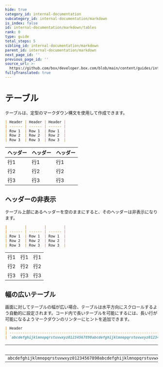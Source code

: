 ```yaml
---
hide: true
category_id: internal-documentation
subcategory_id: internal-documentation/markdown
is_index: false
id: internal-documentation/markdown/tables
rank: 0
type: guide
total_steps: 5
sibling_id: internal-documentation/markdown
parent_id: internal-documentation/markdown
next_page_id: ''
previous_page_id: ''
source_url: >-
  https://github.com/box/developer.box.com/blob/main/content/guides/internal-documentation/markdown/tables.md
fullyTranslated: true
---
```

<!-- does not need translation -->

# テーブル

テーブルは、定型のマークダウン構文を使用して作成できます。

```md
| Header | Header | Header |
| ------ | ------ | ------ |
| Row 1  | Row 1  | Row 1  |
| Row 2  | Row 2  | Row 2  |
| Row 3  | Row 3  | Row 3  |

```

<H>

| ヘッダー | ヘッダー | ヘッダー |
| ---- | ---- | ---- |
| 行1   | 行1   | 行1   |
| 行2   | 行2   | 行2   |
| 行3   | 行3   | 行3   |

</H>

## ヘッダーの非表示

テーブル上部にあるヘッダーを空のままにすると、そのヘッダーは非表示になります。

```md
|        |        |        |
| ------ | ------ | ------ |
| Row 1  | Row 1  | Row 1  |
| Row 2  | Row 2  | Row 2  |
| Row 3  | Row 3  | Row 3  |

```

<H>

|    |    |    |
| -- | -- | -- |
| 行1 | 行1 | 行1 |
| 行2 | 行2 | 行2 |
| 行3 | 行3 | 行3 |

</H>

## 幅の広いテーブル

画面に対してテーブルの幅が広い場合、テーブルは水平方向にスクロールするよう自動的に設定されます。コード内で長いテーブルを可能にするには、長い行が可能になるようマークダウンのリンターにヒントを追加できます。

```md
| Header                                                                                                                                                 |
| ------------------------------------------------------------------------------------------------------------------------------------------------------ |
| `abcdefghijklmnopqrstuvwxyz01234567890abcdefghijklmnopqrstuvwxyz01234567890abcdefghijklmnopqrstuvwxyz01234567890abcdefghijklmnopqrstuvwxyz01234567890` |

```

<H>

| ヘッダー                                                                                                                                                   |
| ------------------------------------------------------------------------------------------------------------------------------------------------------ |
| `abcdefghijklmnopqrstuvwxyz01234567890abcdefghijklmnopqrstuvwxyz01234567890abcdefghijklmnopqrstuvwxyz01234567890abcdefghijklmnopqrstuvwxyz01234567890` |

</H>
